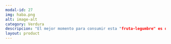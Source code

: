 ```yaml
---
modal-id: 27
img: haba.png
alt: image-alt
category: Verdura
descripcion: "El mejor momento para consumir esta "fruta-legumbre" es durante la primavera. Las habas frescas tienen una temporalidad muy corta, y pueden aguantar en el frigorífico unos cuatro días. Es un producto muy recomendable por sus numerosas propiedades nutricionales: por ejemplo, un plato de habas frescas pueden aportarnos toda la cantidad de fibra que necesitamos en un día."
layout: product
---
```

